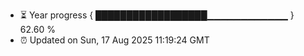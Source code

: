 - ⏳ Year progress { ██████████████████▁▁▁▁▁▁▁▁▁▁▁▁ } 62.60 %
- ⏰ Updated on Sun, 17 Aug 2025 11:19:24 GMT

